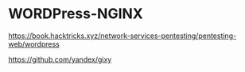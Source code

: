 # WORDPress-NGINX

https://book.hacktricks.xyz/network-services-pentesting/pentesting-web/wordpress

https://github.com/yandex/gixy
